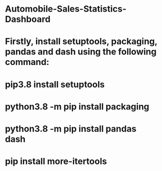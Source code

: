 # Automobile-Sales-Statistics-Dashboard
# Firstly, install setuptools, packaging, pandas and dash using the following command:

# pip3.8 install setuptools

# python3.8 -m pip install packaging

# python3.8 -m pip install pandas dash

# pip install more-itertools

